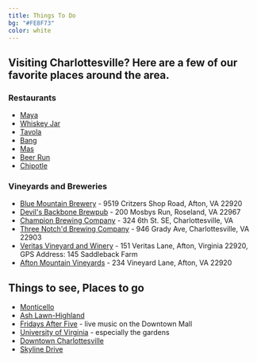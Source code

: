```yaml
---
title: Things To Do
bg: "#FE8F73"
color: white
---
```


## Visiting Charlottesville? Here are a few of our favorite places around the area.

### Restaurants

* [Maya](http://www.maya-restaurant.com/)
* [Whiskey Jar](http://thewhiskeyjarcville.com/)
* [Tavola](http://tavolavino.com/)
* [Bang](http://www.bangrestaurant.net/home)
* [Mas](http://www.mastapas.com/)
* [Beer Run](http://beerrun.com/)
* [Chipotle](https://chipotle.com/home#/?address=22903)

### Vineyards and Breweries

* [Blue Mountain Brewery](http://www.bluemountainbrewery.com/) - 9519 Critzers Shop Road, Afton, VA 22920
* [Devil's Backbone Brewpub](http://dbbrewingcompany.com/) - 200 Mosbys Run, Roseland, VA 22967
* [Champion Brewing Company](http://championbrewingcompany.com/) - 324 6th St. SE, Charlottesville, VA
* [Three Notch'd Brewing Company](http://threenotchdbrewing.com/) - 946 Grady Ave, Charlottesville, VA 22903
* [Veritas Vineyard and Winery](http://www.veritaswines.com/) - 151 Veritas Lane, Afton, Virginia 22920, GPS Address: 145 Saddleback Farm
* [Afton Mountain Vineyards](http://www.aftonmountainvineyards.com/) - 234 Vineyard Lane, Afton, VA 22920

## Things to see, Places to go

* [Monticello](http://www.monticello.org/)
* [Ash Lawn-Highland](http://ashlawnhighland.org/)
* [Fridays After Five](http://www.thenteloswirelesspavilion.com/events-tickets/fridays-after-five-line-up) - live music on the Downtown Mall
* [University of Virginia](http://www.virginia.edu/) - especially the gardens
* [Downtown Charlottesville](http://www.downtowncharlottesville.net/)
* [Skyline Drive](http://www.visitskylinedrive.org/Home.aspx)

